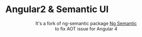 # Angular2 & Semantic UI
<p align="center">
  It's a fork of ng-semantic package
  <a href="https://github.com/vladotesanovic/ngSemantic" target="_blank">Ng Semantic</a><br/>
  to fix AOT issue for Angular 4
</p>
